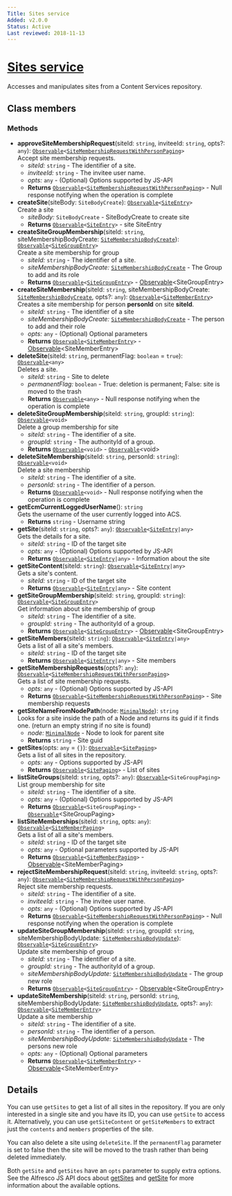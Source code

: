 ```yaml
---
Title: Sites service
Added: v2.0.0
Status: Active
Last reviewed: 2018-11-13
---
```


# [Sites service](../../../lib/content-services/src/lib/services/sites.service.ts "Defined in sites.service.ts")

Accesses and manipulates sites from a Content Services repository.

## Class members

### Methods

-   **approveSiteMembershipRequest**(siteId: `string`, inviteeId: `string`, opts?: `any`): [`Observable`](http://reactivex.io/documentation/observable.html)`<`[`SiteMembershipRequestWithPersonPaging`](https://github.com/Alfresco/alfresco-js-api/blob/develop/src/api/content-rest-api/docs/SiteMembershipRequestWithPersonPaging.md)`>`<br/>
    Accept site membership requests.
    -   _siteId:_ `string`  - The identifier of a site.
    -   _inviteeId:_ `string`  - The invitee user name.
    -   _opts:_ `any`  - (Optional) Options supported by JS-API
    -   **Returns** [`Observable`](http://reactivex.io/documentation/observable.html)`<`[`SiteMembershipRequestWithPersonPaging`](https://github.com/Alfresco/alfresco-js-api/blob/develop/src/api/content-rest-api/docs/SiteMembershipRequestWithPersonPaging.md)`>` - Null response notifying when the operation is complete
-   **createSite**(siteBody: `SiteBodyCreate`): [`Observable`](http://reactivex.io/documentation/observable.html)`<`[`SiteEntry`](https://github.com/Alfresco/alfresco-js-api/blob/master/src/alfresco-core-rest-api/docs/SiteEntry.md)`>`<br/>
    Create a site
    -   _siteBody:_ `SiteBodyCreate`  - SiteBodyCreate to create site
    -   **Returns** [`Observable`](http://reactivex.io/documentation/observable.html)`<`[`SiteEntry`](https://github.com/Alfresco/alfresco-js-api/blob/master/src/alfresco-core-rest-api/docs/SiteEntry.md)`>` - site SiteEntry
-   **createSiteGroupMembership**(siteId: `string`, siteMembershipBodyCreate: [`SiteMembershipBodyCreate`](https://github.com/Alfresco/alfresco-js-api/blob/develop/src/api/content-rest-api/docs/SiteMembershipBodyCreate.md)): [`Observable`](http://reactivex.io/documentation/observable.html)`<`[`SiteGroupEntry`](https://github.com/Alfresco/alfresco-js-api/blob/develop/src/api/content-rest-api/docs/SiteGroupEntry.md)`>`<br/>
    Create a site membership for group
    -   _siteId:_ `string`  - The identifier of a site.
    -   _siteMembershipBodyCreate:_ [`SiteMembershipBodyCreate`](https://github.com/Alfresco/alfresco-js-api/blob/develop/src/api/content-rest-api/docs/SiteMembershipBodyCreate.md)  - The Group to add and its role
    -   **Returns** [`Observable`](http://reactivex.io/documentation/observable.html)`<`[`SiteGroupEntry`](https://github.com/Alfresco/alfresco-js-api/blob/develop/src/api/content-rest-api/docs/SiteGroupEntry.md)`>` - [Observable](http://reactivex.io/documentation/observable.html)&lt;SiteGroupEntry>
-   **createSiteMembership**(siteId: `string`, siteMembershipBodyCreate: [`SiteMembershipBodyCreate`](https://github.com/Alfresco/alfresco-js-api/blob/develop/src/api/content-rest-api/docs/SiteMembershipBodyCreate.md), opts?: `any`): [`Observable`](http://reactivex.io/documentation/observable.html)`<`[`SiteMemberEntry`](https://github.com/Alfresco/alfresco-js-api/blob/develop/src/api/content-rest-api/docs/SiteMemberEntry.md)`>`<br/>
    Creates a site membership for person **personId** on site **siteId**.
    -   _siteId:_ `string`  - The identifier of a site
    -   _siteMembershipBodyCreate:_ [`SiteMembershipBodyCreate`](https://github.com/Alfresco/alfresco-js-api/blob/develop/src/api/content-rest-api/docs/SiteMembershipBodyCreate.md)  - The person to add and their role
    -   _opts:_ `any`  - (Optional) Optional parameters
    -   **Returns** [`Observable`](http://reactivex.io/documentation/observable.html)`<`[`SiteMemberEntry`](https://github.com/Alfresco/alfresco-js-api/blob/develop/src/api/content-rest-api/docs/SiteMemberEntry.md)`>` - [Observable](http://reactivex.io/documentation/observable.html)&lt;SiteMemberEntry>
-   **deleteSite**(siteId: `string`, permanentFlag: `boolean` = `true`): [`Observable`](http://reactivex.io/documentation/observable.html)`<any>`<br/>
    Deletes a site.
    -   _siteId:_ `string`  - Site to delete
    -   _permanentFlag:_ `boolean`  - True: deletion is permanent; False: site is moved to the trash
    -   **Returns** [`Observable`](http://reactivex.io/documentation/observable.html)`<any>` - Null response notifying when the operation is complete
-   **deleteSiteGroupMembership**(siteId: `string`, groupId: `string`): [`Observable`](http://reactivex.io/documentation/observable.html)`<void>`<br/>
    Delete a group membership for site
    -   _siteId:_ `string`  - The identifier of a site.
    -   _groupId:_ `string`  - The authorityId of a group.
    -   **Returns** [`Observable`](http://reactivex.io/documentation/observable.html)`<void>` - [`Observable`](http://reactivex.io/documentation/observable.html)&lt;void>
-   **deleteSiteMembership**(siteId: `string`, personId: `string`): [`Observable`](http://reactivex.io/documentation/observable.html)`<void>`<br/>
    Delete a site membership
    -   _siteId:_ `string`  - The identifier of a site.
    -   _personId:_ `string`  - The identifier of a person.
    -   **Returns** [`Observable`](http://reactivex.io/documentation/observable.html)`<void>` - Null response notifying when the operation is complete
-   **getEcmCurrentLoggedUserName**(): `string`<br/>
    Gets the username of the user currently logged into ACS.
    -   **Returns** `string` - Username string
-   **getSite**(siteId: `string`, opts?: `any`): [`Observable`](http://reactivex.io/documentation/observable.html)`<`[`SiteEntry`](https://github.com/Alfresco/alfresco-js-api/blob/master/src/alfresco-core-rest-api/docs/SiteEntry.md)`|any>`<br/>
    Gets the details for a site.
    -   _siteId:_ `string`  - ID of the target site
    -   _opts:_ `any`  - (Optional) Options supported by JS-API
    -   **Returns** [`Observable`](http://reactivex.io/documentation/observable.html)`<`[`SiteEntry`](https://github.com/Alfresco/alfresco-js-api/blob/master/src/alfresco-core-rest-api/docs/SiteEntry.md)`|any>` - Information about the site
-   **getSiteContent**(siteId: `string`): [`Observable`](http://reactivex.io/documentation/observable.html)`<`[`SiteEntry`](https://github.com/Alfresco/alfresco-js-api/blob/master/src/alfresco-core-rest-api/docs/SiteEntry.md)`|any>`<br/>
    Gets a site's content.
    -   _siteId:_ `string`  - ID of the target site
    -   **Returns** [`Observable`](http://reactivex.io/documentation/observable.html)`<`[`SiteEntry`](https://github.com/Alfresco/alfresco-js-api/blob/master/src/alfresco-core-rest-api/docs/SiteEntry.md)`|any>` - Site content
-   **getSiteGroupMembership**(siteId: `string`, groupId: `string`): [`Observable`](http://reactivex.io/documentation/observable.html)`<`[`SiteGroupEntry`](https://github.com/Alfresco/alfresco-js-api/blob/develop/src/api/content-rest-api/docs/SiteGroupEntry.md)`>`<br/>
    Get information about site membership of group
    -   _siteId:_ `string`  - The identifier of a site.
    -   _groupId:_ `string`  - The authorityId of a group.
    -   **Returns** [`Observable`](http://reactivex.io/documentation/observable.html)`<`[`SiteGroupEntry`](https://github.com/Alfresco/alfresco-js-api/blob/develop/src/api/content-rest-api/docs/SiteGroupEntry.md)`>` - [Observable](http://reactivex.io/documentation/observable.html)&lt;SiteGroupEntry>
-   **getSiteMembers**(siteId: `string`): [`Observable`](http://reactivex.io/documentation/observable.html)`<`[`SiteEntry`](https://github.com/Alfresco/alfresco-js-api/blob/master/src/alfresco-core-rest-api/docs/SiteEntry.md)`|any>`<br/>
    Gets a list of all a site's members.
    -   _siteId:_ `string`  - ID of the target site
    -   **Returns** [`Observable`](http://reactivex.io/documentation/observable.html)`<`[`SiteEntry`](https://github.com/Alfresco/alfresco-js-api/blob/master/src/alfresco-core-rest-api/docs/SiteEntry.md)`|any>` - Site members
-   **getSiteMembershipRequests**(opts?: `any`): [`Observable`](http://reactivex.io/documentation/observable.html)`<`[`SiteMembershipRequestWithPersonPaging`](https://github.com/Alfresco/alfresco-js-api/blob/develop/src/api/content-rest-api/docs/SiteMembershipRequestWithPersonPaging.md)`>`<br/>
    Gets a list of site membership requests.
    -   _opts:_ `any`  - (Optional) Options supported by JS-API
    -   **Returns** [`Observable`](http://reactivex.io/documentation/observable.html)`<`[`SiteMembershipRequestWithPersonPaging`](https://github.com/Alfresco/alfresco-js-api/blob/develop/src/api/content-rest-api/docs/SiteMembershipRequestWithPersonPaging.md)`>` - Site membership requests
-   **getSiteNameFromNodePath**(node: [`MinimalNode`](https://github.com/Alfresco/alfresco-js-api/blob/master/src/alfresco-core-rest-api/docs/NodeMinimalEntry.md)): `string`<br/>
    Looks for a site inside the path of a Node and returns its guid if it finds one. (return an empty string if no site is found)
    -   _node:_ [`MinimalNode`](https://github.com/Alfresco/alfresco-js-api/blob/master/src/alfresco-core-rest-api/docs/NodeMinimalEntry.md)  - Node to look for parent site
    -   **Returns** `string` - Site guid
-   **getSites**(opts: `any` = `{}`): [`Observable`](http://reactivex.io/documentation/observable.html)`<`[`SitePaging`](https://github.com/Alfresco/alfresco-js-api/blob/master/src/alfresco-core-rest-api/docs/SitePaging.md)`>`<br/>
    Gets a list of all sites in the repository.
    -   _opts:_ `any`  - Options supported by JS-API
    -   **Returns** [`Observable`](http://reactivex.io/documentation/observable.html)`<`[`SitePaging`](https://github.com/Alfresco/alfresco-js-api/blob/master/src/alfresco-core-rest-api/docs/SitePaging.md)`>` - List of sites
-   **listSiteGroups**(siteId: `string`, opts?: `any`): [`Observable`](http://reactivex.io/documentation/observable.html)`<SiteGroupPaging>`<br/>
    List group membership for site
    -   _siteId:_ `string`  - The identifier of a site.
    -   _opts:_ `any`  - (Optional) Options supported by JS-API
    -   **Returns** [`Observable`](http://reactivex.io/documentation/observable.html)`<SiteGroupPaging>` - [`Observable`](http://reactivex.io/documentation/observable.html)&lt;SiteGroupPaging>
-   **listSiteMemberships**(siteId: `string`, opts: `any`): [`Observable`](http://reactivex.io/documentation/observable.html)`<`[`SiteMemberPaging`](https://github.com/Alfresco/alfresco-js-api/blob/develop/src/api/content-rest-api/docs/SiteMemberPaging.md)`>`<br/>
    Gets a list of all a site's members.
    -   _siteId:_ `string`  - ID of the target site
    -   _opts:_ `any`  - Optional parameters supported by JS-API
    -   **Returns** [`Observable`](http://reactivex.io/documentation/observable.html)`<`[`SiteMemberPaging`](https://github.com/Alfresco/alfresco-js-api/blob/develop/src/api/content-rest-api/docs/SiteMemberPaging.md)`>` - [Observable](http://reactivex.io/documentation/observable.html)&lt;SiteMemberPaging>
-   **rejectSiteMembershipRequest**(siteId: `string`, inviteeId: `string`, opts?: `any`): [`Observable`](http://reactivex.io/documentation/observable.html)`<`[`SiteMembershipRequestWithPersonPaging`](https://github.com/Alfresco/alfresco-js-api/blob/develop/src/api/content-rest-api/docs/SiteMembershipRequestWithPersonPaging.md)`>`<br/>
    Reject site membership requests.
    -   _siteId:_ `string`  - The identifier of a site.
    -   _inviteeId:_ `string`  - The invitee user name.
    -   _opts:_ `any`  - (Optional) Options supported by JS-API
    -   **Returns** [`Observable`](http://reactivex.io/documentation/observable.html)`<`[`SiteMembershipRequestWithPersonPaging`](https://github.com/Alfresco/alfresco-js-api/blob/develop/src/api/content-rest-api/docs/SiteMembershipRequestWithPersonPaging.md)`>` - Null response notifying when the operation is complete
-   **updateSiteGroupMembership**(siteId: `string`, groupId: `string`, siteMembershipBodyUpdate: [`SiteMembershipBodyUpdate`](https://github.com/Alfresco/alfresco-js-api/blob/develop/src/api/content-rest-api/docs/SiteMembershipBodyUpdate.md)): [`Observable`](http://reactivex.io/documentation/observable.html)`<`[`SiteGroupEntry`](https://github.com/Alfresco/alfresco-js-api/blob/develop/src/api/content-rest-api/docs/SiteGroupEntry.md)`>`<br/>
    Update site membership of group
    -   _siteId:_ `string`  - The identifier of a site.
    -   _groupId:_ `string`  - The authorityId of a group.
    -   _siteMembershipBodyUpdate:_ [`SiteMembershipBodyUpdate`](https://github.com/Alfresco/alfresco-js-api/blob/develop/src/api/content-rest-api/docs/SiteMembershipBodyUpdate.md)  - The group new role
    -   **Returns** [`Observable`](http://reactivex.io/documentation/observable.html)`<`[`SiteGroupEntry`](https://github.com/Alfresco/alfresco-js-api/blob/develop/src/api/content-rest-api/docs/SiteGroupEntry.md)`>` - [Observable](http://reactivex.io/documentation/observable.html)&lt;SiteGroupEntry>
-   **updateSiteMembership**(siteId: `string`, personId: `string`, siteMembershipBodyUpdate: [`SiteMembershipBodyUpdate`](https://github.com/Alfresco/alfresco-js-api/blob/develop/src/api/content-rest-api/docs/SiteMembershipBodyUpdate.md), opts?: `any`): [`Observable`](http://reactivex.io/documentation/observable.html)`<`[`SiteMemberEntry`](https://github.com/Alfresco/alfresco-js-api/blob/develop/src/api/content-rest-api/docs/SiteMemberEntry.md)`>`<br/>
    Update a site membership
    -   _siteId:_ `string`  - The identifier of a site.
    -   _personId:_ `string`  - The identifier of a person.
    -   _siteMembershipBodyUpdate:_ [`SiteMembershipBodyUpdate`](https://github.com/Alfresco/alfresco-js-api/blob/develop/src/api/content-rest-api/docs/SiteMembershipBodyUpdate.md)  - The persons new role
    -   _opts:_ `any`  - (Optional) Optional parameters
    -   **Returns** [`Observable`](http://reactivex.io/documentation/observable.html)`<`[`SiteMemberEntry`](https://github.com/Alfresco/alfresco-js-api/blob/develop/src/api/content-rest-api/docs/SiteMemberEntry.md)`>` - [Observable](http://reactivex.io/documentation/observable.html)&lt;SiteMemberEntry>

## Details

You can use `getSites` to get a list of all sites in the repository.
If you are only interested in a single site and you have its ID, you
can use `getSite` to access it. Alternatively, you can use `getSiteContent`
or `getSiteMembers` to extract just the `contents` and `members` properties
of the site.

You can also delete a site using `deleteSite`. If the `permanentFlag` parameter
is set to false then the site will be moved to the trash rather than being
deleted immediately.

Both `getSite` and `getSites` have an `opts` parameter to supply extra
options. See the Alfresco JS API docs about
[getSites](https://github.com/Alfresco/alfresco-js-api/blob/master/src/alfresco-core-rest-api/docs/SitesApi.md#getSites)
and
[getSite](https://github.com/Alfresco/alfresco-js-api/blob/master/src/alfresco-core-rest-api/docs/SitesApi.md#getSite)
for more information about the available options.
